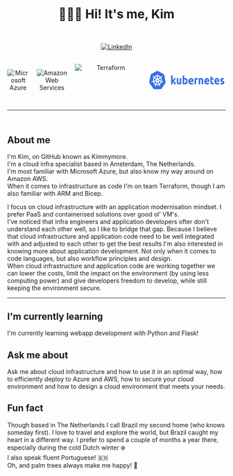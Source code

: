 <header>
<div align = center>

# 🙋🏼‍♀️ Hi! It's me, Kim

<br>

[![LinkedIn](https://img.shields.io/badge/Linkedin-%230077B5.svg?logo=linkedin&logoColor=white)](https://www.linkedin.com/in/kimwillemse)

<br>

<div style="display: flex; justify-content: space-around; align-items: center;">
    <img src="https://upload.wikimedia.org/wikipedia/commons/thumb/f/fa/Microsoft_Azure.svg/1920px-Microsoft_Azure.svg.png" alt="Microsoft Azure" width="50" height="50">
&nbsp; &nbsp; &nbsp; &nbsp;
    <img src="https://www.pngplay.com/wp-content/uploads/3/Amazon-Web-Services-AWS-Logo-Transparent-PNG.png" alt="Amazon Web Services" width="70" height="50">
&nbsp; &nbsp; &nbsp; &nbsp;
    <img src="https://firebasestorage.googleapis.com/v0/b/standards-site-beta.appspot.com/o/documents%2F4a24m5t0li5%2Fantwtl4lq0z%2FHc%20Terraform%20on%20black.svg?alt=media&token=e8534e4c-8ed1-4a2c-a0af-26db112171fd" alt="Terraform" width="150" height="75">
&nbsp; &nbsp; &nbsp; &nbsp;
    <img src="https://github.com/cncf/artwork/blob/main/projects/kubernetes/horizontal/all-blue-color/kubernetes-horizontal-all-blue-color.png?raw=true"als="Kubernetes" width="180" height="50">
</div>

<br>

---

</header>

## About me
I'm Kim, on GitHub known as Kimmymore.  
I'm a cloud infra specialist based in Amsterdam, The Netherlands.  
I'm most familiar with Microsoft Azure, but also know my way around on Amazon AWS.  
When it comes to infrastructure as code I'm on team Terraform, though I am also familiar with ARM and Bicep.  


I focus on cloud infrastructure with an application modernisation mindset. I prefer PaaS and containerised solutions over good ol' VM's.  
I've noticed that infra engineers and application developers ofter don't understand each other well, so I like to bridge that gap. Because I believe that cloud infrastructure and application code need to be well integrated with and adjusted to each other to get the best results I'm also interested in knowing more about application development. Not only when it comes to code languages, but also workflow principles and design.  
When cloud infrastructure and application code are working together we can lower the costs, limit the impact on the environment (by using less computing power) and give developers freedom to develop, while still keeping the environment secure.  

---

## I'm currently learning
I'm currently learning webapp development with Python and Flask!

## Ask me about
Ask me about cloud infrastructure and how to use it in an optimal way, how to efficiently deploy to Azure and AWS, how to secure your cloud environment and how to design a cloud environment that meets your needs. 

## Fun fact
Though based in The Netherlands I call Brazil my second home (who knows someday first). I love to travel and explore the world, but Brazil caught my heart in a different way. I prefer to spend a couple of months a year there, especially during the cold Dutch winter ❄️  
I also speak fluent Portuguese! 🇧🇷  
Oh, and palm trees always make me happy! 🌴  

<!--
**Kimmymore/Kimmymore** is a ✨ _special_ ✨ repository because its `README.md` (this file) appears on your GitHub profile.

Here are some ideas to get you started:

- 🔭 I’m currently working on ...
- 🌱 I’m currently learning ...
- 👯 I’m looking to collaborate on ...
- 🤔 I’m looking for help with ...
- 💬 Ask me about ...
- 📫 How to reach me: ...
- 😄 Pronouns: ...
- ⚡ Fun fact: ...
-->
